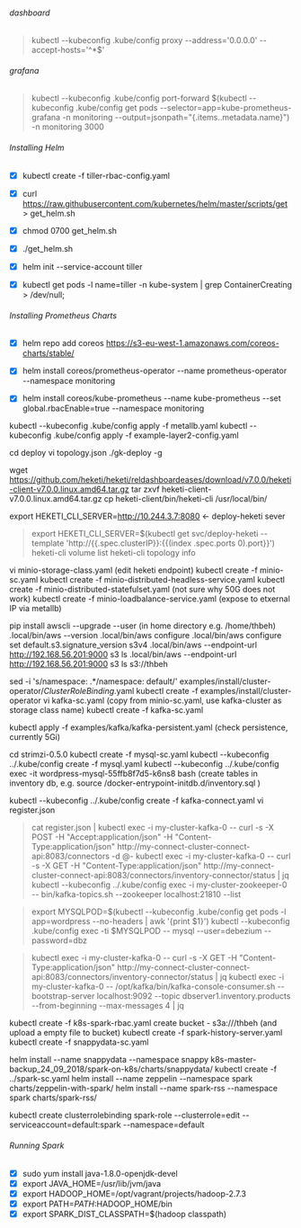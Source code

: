###### dashboard
> kubectl --kubeconfig .kube/config proxy --address='0.0.0.0' --accept-hosts='^*$'

###### grafana
> kubectl --kubeconfig .kube/config port-forward $(kubectl --kubeconfig .kube/config get pods --selector=app=kube-prometheus-grafana -n  monitoring --output=jsonpath="{.items..metadata.name}") -n monitoring 3000

###### Installing Helm
- [x] kubectl create -f tiller-rbac-config.yaml

- [x] curl https://raw.githubusercontent.com/kubernetes/helm/master/scripts/get > get_helm.sh
- [x] chmod 0700 get_helm.sh
- [x] ./get_helm.sh

- [x] helm init --service-account tiller

- [x] kubectl get pods -l name=tiller -n kube-system | grep ContainerCreating > /dev/null;

###### Installing Prometheus Charts
- [x] helm repo add coreos https://s3-eu-west-1.amazonaws.com/coreos-charts/stable/
- [x] helm install coreos/prometheus-operator --name prometheus-operator --namespace monitoring
- [x] helm install coreos/kube-prometheus --name kube-prometheus --set global.rbacEnable=true --namespace monitoring


kubectl --kubeconfig .kube/config apply -f metallb.yaml
kubectl --kubeconfig .kube/config apply -f example-layer2-config.yaml

cd deploy
vi topology.json 
./gk-deploy -g  

wget https://github.com/heketi/heketi/reldashboardeases/download/v7.0.0/heketi-client-v7.0.0.linux.amd64.tar.gz
tar zxvf heketi-client-v7.0.0.linux.amd64.tar.gz
cp heketi-client/bin/heketi-cli /usr/local/bin/

export HEKETI_CLI_SERVER=http://10.244.3.7:8080 <- deploy-heketi sever
> export HEKETI_CLI_SERVER=$(kubectl get svc/deploy-heketi --template 'http://{{.spec.clusterIP}}:{{(index .spec.ports 0).port}}')
heketi-cli volume list
heketi-cli topology info

vi minio-storage-class.yaml (edit heketi endpoint)
kubectl create -f minio-sc.yaml
kubectl create -f minio-distributed-headless-service.yaml
kubectl create -f minio-distributed-statefulset.yaml (not sure why 50G does not work)
kubectl create -f minio-loadbalance-service.yaml (expose to etxernal IP via metallb)

pip install awscli --upgrade --user (in home directory e.g. /home/thbeh)
.local/bin/aws --version
.local/bin/aws configure
.local/bin/aws configure set default.s3.signature_version s3v4
.local/bin/aws --endpoint-url http://192.168.56.201:9000 s3 ls
.local/bin/aws --endpoint-url http://192.168.56.201:9000 s3 ls s3://thbeh

sed -i 's/namespace: .*/namespace: default/' examples/install/cluster-operator/*ClusterRoleBinding*.yaml
kubectl create -f examples/install/cluster-operator
vi kafka-sc.yaml (copy from minio-sc.yaml, use kafka-cluster as storage class name)
kubectl create -f kafka-sc.yaml

kubectl apply -f examples/kafka/kafka-persistent.yaml (check persistence, currently 5Gi)

cd strimzi-0.5.0
kubectl create -f mysql-sc.yaml
kubectl --kubeconfig ../.kube/config  create -f mysql.yaml 
kubectl --kubeconfig ../.kube/config  exec -it wordpress-mysql-55ffb8f7d5-k6ns8 bash (create tables in inventory db, e.g. source /docker-entrypoint-initdb.d/inventory.sql )

kubectl --kubeconfig ../.kube/config  create -f kafka-connect.yaml
vi register.json
> cat register.json | kubectl exec -i my-cluster-kafka-0 -- curl -s -X POST -H "Accept:application/json" -H "Content-Type:application/json" http://my-connect-cluster-connect-api:8083/connectors -d @-
> kubectl exec -i my-cluster-kafka-0 -- curl -s -X GET -H "Content-Type:application/json" http://my-connect-cluster-connect-api:8083/connectors/inventory-connector/status | jq
> kubectl --kubeconfig ../.kube/config exec  -i my-cluster-zookeeper-0 -- bin/kafka-topics.sh --zookeeper localhost:21810 --list

> export MYSQLPOD=$(kubectl --kubeconfig .kube/config get pods -l app=wordpress --no-headers | awk '{print $1}')
kubectl --kubeconfig .kube/config exec -ti $MYSQLPOD -- mysql --user=debezium --password=dbz

> kubectl exec -i my-cluster-kafka-0 -- curl -s -X GET -H "Content-Type:application/json" http://my-connect-cluster-connect-api:8083/connectors/inventory-connector/status | jq
> kubectl exec -i my-cluster-kafka-0 -- /opt/kafka/bin/kafka-console-consumer.sh --bootstrap-server localhost:9092 --topic dbserver1.inventory.products --from-beginning --max-messages 4 | jq


kubectl create -f k8s-spark-rbac.yaml
create bucket - s3a:///thbeh (and upload a empty file to bucket)
kubectl create -f spark-history-server.yaml
kubectl create -f snappydata-sc.yaml

helm install --name snappydata --namespace snappy k8s-master-backup_24_09_2018/spark-on-k8s/charts/snappydata/
kubectl create -f ../spark-sc.yaml
helm install --name zeppelin --namespace spark charts/zeppelin-with-spark/
helm install --name spark-rss --namespace spark charts/spark-rss/

kubectl create clusterrolebinding spark-role --clusterrole=edit --serviceaccount=default:spark --namespace=default

###### Running Spark
- [x] sudo yum install java-1.8.0-openjdk-devel
- [x] export JAVA_HOME=/usr/lib/jvm/java
- [x] export HADOOP_HOME=/opt/vagrant/projects/hadoop-2.7.3
- [x] export PATH=$PATH:$HADOOP_HOME/bin
- [x] export SPARK_DIST_CLASSPATH=$(hadoop classpath)
